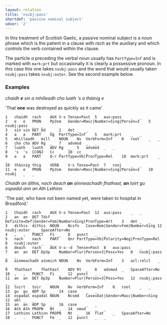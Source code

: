 ```yaml
---
layout: relation
title: 'nsubj:pass'
shortdef: 'passive nominal subject'
udver: '2'
---
```


In this treatment of Scottish Gaelic, a passive nominal subject is a noun phrase which is the patient in a clause with _rach_ as the auxiliary and which controls the verb contained within the clause. 

The particle _a_ preceding the verbal noun usually has `PartType=Inf` and is marked with `mark:prt` but occasionally it is clearly a possessive pronoun.
In this case this one takes `nsubj:pass` and the word that would usually taken `nsubj:pass` takes `nsubj:outer`.
See the second example below.

### Examples

_chaidh <b>e</b> sin a mhilleadh cho luath 's a thàinig e_

'That <b>one</b> was destroyed as quickly as it came'

~~~ conllu
1	chaidh	rach	AUX	V-s	Tense=Past	5	aux:pass	_	_
2	e	e	PRON	Pp3sm	Gender=Masc|Number=Sing|Person=3	5	nsubj:pass	_	_
3	sin	sin	DET	Dd	_	2	det	_	_
4	a	a	PART	Ug	PartType=Inf	5	mark:prt	_	_
5	mhilleadh	mill	NOUN	Nv	VerbForm=Inf	0	root	_	_
6	cho	cho	ADV	Rg	_	7	advmod	_	_
7	luath	luath	ADV	Rg	_	5	advmod	_	_
8	's	's	CCONJ	Cc	_	10	cc	_	_
9	a	a	PART	Q-r	PartType=Vb|PronType=Rel	10	mark:prt	_	_
10	thàinig	thig	VERB	V-s	Tense=Past	7	conj	_	_
11	e	e	PRON	Pp3sm	Gender=Masc|Number=Sing|Person=3	10	nsubj	_	_
~~~ 

_Chaidh an dithis, nach deach <b>an</b> ainmeachadh fhathast, <b>an</b> toirt gu ospadal ann an Ath Lethinn_

'The pair, who have not been named yet, were taken to hospital in Broadford.'

~~~ conllu
1	Chaidh	rach	AUX	V-s	Tense=Past	12	aux:pass	_	_
2	an	an	DET	Tdsf	Definite=Def|Gender=Fem|Number=Sing|PronType=Art	3	det	_	_
3	dithis	dithis	NOUN	Ncsfn	Case=Nom|Gender=Fem|Number=Sing	12	nsubj:outer	_	SpaceAfter=No
4	,	,	PUNCT	Fi	_	8	punct	_	_
5	nach	nach	PART	Qnr	PartType=Vb|Polarity=Neg|PronType=Rel	8	nsubj:outer	_	_
6	deach	rach	AUX	V-s--d	Tense=Past	8	aux:pass	_	_
7	an	an	DET	Dp3p	Number=Plur|Person=3|Poss=Yes	8	nsubj:pass	_	_
8	ainmeachadh	ainmich	NOUN	Nv	VerbForm=Inf	3	acl:relcl	_	_
9	fhathast	fhathast	ADV	Rt	_	8	advmod	_	SpaceAfter=No
10	,	,	PUNCT	Fi	_	12	punct	_	_
11	an	an	DET	Dp3p	Number=Plur|Person=3|Poss=Yes	12	nsubj:pass	_	_
12	toirt	toir	NOUN	Nv	VerbForm=Inf	0	root	_	_
13	gu	gu	ADP	Sp	_	14	case	_	_
14	ospadal	ospadal	NOUN	Ncsmd	Case=Dat|Gender=Masc|Number=Sing	12	obl	_	_
15	an	an	ADP	Sp	_	16	case	_	_
16	Ath	Ath	PROPN	Nt	_	14	nmod	_	_
17	Lethinn	Lethinn	PROPN	Nt	_	16	flat	_	SpaceAfter=No
18	.	.	PUNCT	Fe	_	12	punct	_	_
~~~
<!-- Interlanguage links updated Po 11. listopadu 2024, 20:11:10 CET -->
